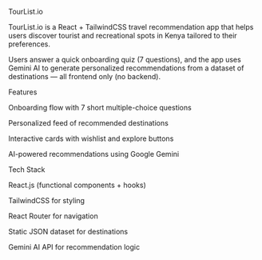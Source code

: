 TourList.io 

TourList.io is a React + TailwindCSS travel recommendation app that helps users discover tourist and recreational spots in Kenya tailored to their preferences.

Users answer a quick onboarding quiz (7 questions), and the app uses Gemini AI to generate personalized recommendations from a dataset of destinations — all frontend only (no backend).

Features

Onboarding flow with 7 short multiple-choice questions

Personalized feed of recommended destinations

Interactive cards with wishlist and explore buttons

AI-powered recommendations using Google Gemini

Tech Stack

React.js (functional components + hooks)

TailwindCSS for styling

React Router for navigation

Static JSON dataset for destinations

Gemini AI API for recommendation logic
